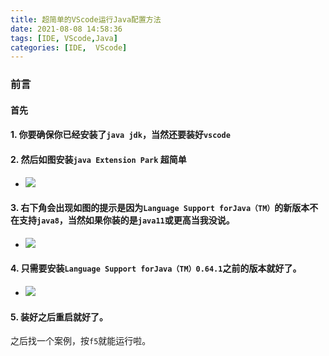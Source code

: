 ```yaml
---
title: 超简单的VScode运行Java配置方法
date: 2021-08-08 14:58:36
tags: [IDE, VScode,Java]
categories: [IDE,  VScode]
---
```


### 前言
#### 首先
#### 1. 你要确保你已经安装了`java jdk`，当然还要装好`vscode`
#### 2. 然后如图安装`java Extension Park` 超简单  
*   ![](https://s2.loli.net/2023/06/11/6PtQ3SYqgHm8ATx.png)
#### 3. 右下角会出现如图的提示是因为`Language Support forJava（TM）`的新版本不在支持`java8`，当然如果你装的是`java11`或更高当我没说。
*   ![](https://s2.loli.net/2023/06/11/cWCNur3L4DY715E.png)
#### 4. 只需要安装`Language Support forJava（TM）0.64.1`之前的版本就好了。
*   ![](https://s2.loli.net/2023/06/11/3yapgDx2dEQ6ws4.png)

#### 5. 装好之后重启就好了。  
之后找一个案例，按`f5`就能运行啦。
